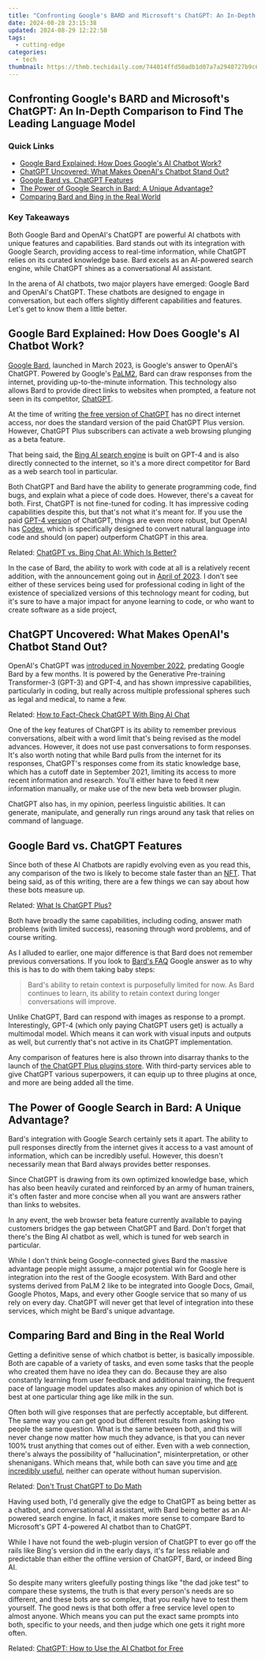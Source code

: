 ```yaml
---
title: "Confronting Google's BARD and Microsoft's ChatGPT: An In-Depth Comparison to Find The Leading Language Model"
date: 2024-08-28 23:15:38
updated: 2024-08-29 12:22:50
tags:
  - cutting-edge
categories:
  - tech
thumbnail: https://thmb.techidaily.com/744014ffd50adb1d07a7a2940727b9c6e249d35c9b35474b3c5a660491ebe0a3.png
---
```


## Confronting Google's BARD and Microsoft's ChatGPT: An In-Depth Comparison to Find The Leading Language Model

### Quick Links

* [Google Bard Explained: How Does Google's AI Chatbot Work?](https://unlock-android.techidaily.com/tips-and-tricks-for-setting-up-your-honor-x50iplus-phone-pattern-lock-by-drfone-android/)
* [ChatGPT Uncovered: What Makes OpenAI's Chatbot Stand Out?](https://sim-unlock.techidaily.com/android-unlock-code-sim-unlock-your-samsung-galaxy-s23-fe-phone-and-remove-locked-screen-by-drfone-android/)
* [Google Bard vs. ChatGPT Features](https://screen-mirror.techidaily.com/in-2024-how-to-cast-vivo-y100a-to-computer-for-iphone-and-android-drfone-by-drfone-android/)
* [The Power of Google Search in Bard: A Unique Advantage?](https://facebook-video-share.techidaily.com/new-unlock-your-youtube-potential-idea-generation-guide/)
* [Comparing Bard and Bing in the Real World](https://extra-guidance.techidaily.com/in-2024-pinnacle-enterprise-data-vaulting/)

### Key Takeaways

 Both Google Bard and OpenAI's ChatGPT are powerful AI chatbots with unique features and capabilities. Bard stands out with its integration with Google Search, providing access to real-time information, while ChatGPT relies on its curated knowledge base. Bard excels as an AI-powered search engine, while ChatGPT shines as a conversational AI assistant.

 In the arena of AI chatbots, two major players have emerged: Google Bard and OpenAI's ChatGPT. These chatbots are designed to engage in conversation, but each offers slightly different capabilities and features. Let's get to know them a little better.

##  Google Bard Explained: How Does Google's AI Chatbot Work?

[Google Bard](https://youtube-video-recordings.techidaily.com/in-2024-enhance-branding-the-ultimate-guide-to-custom-urls-for-youtube/), launched in March 2023, is Google's answer to OpenAI's ChatGPT. Powered by Google's [PaLM2](https://blog.google/technology/ai/google-palm-2-ai-large-language-model/), Bard can draw responses from the internet, providing up-to-the-minute information. This technology also allows Bard to provide direct links to websites when prompted, a feature not seen in its competitor, [ChatGPT](https://smart-video-editing.techidaily.com/new-how-to-find-free-sites-for-sound-effect-and-add-them-in-final-cut-pro-for-2024/).

 At the time of writing [the free version of ChatGPT](https://extra-resources.techidaily.com/new-capture-clarity-editing-insights-for-professional-results/) has no direct internet access, nor does the standard version of the paid ChatGPT Plus version. However, ChatGPT Plus subscribers can activate a web browsing plunging as a beta feature.

 That being said, the [Bing AI search engine](https://facebook-video-recording.techidaily.com/new-in-2024-the-insiders-look-at-securing-fb-status-videos/) is built on GPT-4 and is also directly connected to the internet, so it's a more direct competitor for Bard as a web search tool in particular.

 Both ChatGPT and Bard have the ability to generate programming code, find bugs, and explain what a piece of code does. However, there's a caveat for both. First, ChatGPT is not fine-tuned for coding. It has impressive coding capabilities despite this, but that's not what it's meant for. If you use the paid [GPT-4 version](https://win11-tips.techidaily.com/efficiently-excel-essential-productivity-software-for-professionals-on-windows/) of ChatGPT, things are even more robust, but OpenAI has [Codex](https://openai.com/blog/openai-codex), which is specifically designed to convert natural language into code and should (on paper) outperform ChatGPT in this area.

Related: [ChatGPT vs. Bing Chat AI: Which Is Better?](https://extra-skills.techidaily.com/2024-approved-step-into-virtuality-comparing-best-vr-treadmills/) 

 In the case of Bard, the ability to work with code at all is a relatively recent addition, with the announcement going out in [April of 2023](https://blog.google/technology/ai/code-with-bard/). I don't see either of these services being used for professional coding in light of the existence of specialized versions of this technology meant for coding, but it's sure to have a major impact for anyone learning to code, or who want to create software as a side project,

##  ChatGPT Uncovered: What Makes OpenAI's Chatbot Stand Out?

 OpenAI's ChatGPT was [introduced in November 2022](https://youtube-help.techidaily.com/free-method-to-record-your-youtube-watching-experience-for-2024/), predating Google Bard by a few months. It is powered by the Generative Pre-training Transformer-3 (GPT-3) and GPT-4, and has shown impressive capabilities, particularly in coding, but really across multiple professional spheres such as legal and medical, to name a few.

Related: [How to Fact-Check ChatGPT With Bing AI Chat](https://facebook-video-footage.techidaily.com/new-2024-approved-how-to-add-logowatermark-to-youtube-video/) 

 One of the key features of ChatGPT is its ability to remember previous conversations, albeit with a word limit that's being revised as the model advances. However, it does not use past conversations to form responses. It's also worth noting that while Bard pulls from the internet for its responses, ChatGPT's responses come from its static knowledge base, which has a cutoff date in September 2021, limiting its access to more recent information and research. You'll either have to feed it new information manually, or make use of the new beta web browser plugin.

 ChatGPT also has, in my opinion, peerless linguistic abilities. It can generate, manipulate, and generally run rings around any task that relies on command of language.

##  Google Bard vs. ChatGPT Features

 Since both of these AI Chatbots are rapidly evolving even as you read this, any comparison of the two is likely to become stale faster than an [NFT](https://phone-solutions.techidaily.com/all-about-factory-reset-what-is-it-and-what-it-does-to-your-sony-xperia-10-v-drfone-by-drfone-reset-android-reset-android/). That being said, as of this writing, there are a few things we can say about how these bots measure up.

Related: [What Is ChatGPT Plus?](https://android-location.techidaily.com/in-2024-3-effective-methods-to-fake-gps-location-on-android-for-your-vivo-y78t-drfone-by-drfone-virtual/) 

 Both have broadly the same capabilities, including coding, answer math problems (with limited success), reasoning through word problems, and of course writing.

 As I alluded to earlier, one major difference is that Bard does not remember previous conversations. If you look to [Bard's FAQ](https://bard.google.com/faq) Google answer as to why this is has to do with them taking baby steps:

> Bard's ability to retain context is purposefully limited for now. As Bard continues to learn, its ability to retain context during longer conversations will improve.

 Unlike ChatGPT, Bard can respond with images as response to a prompt. Interestingly, GPT-4 (which only paying ChatGPT users get) is actually a multimodal model. Which means it can work with visual inputs and outputs as well, but currently that's not active in its ChatGPT implementation.

 Any comparison of features here is also thrown into disarray thanks to the launch of [the ChatGPT Plus plugins store](https://extra-lessons.techidaily.com/2024-approved-building-your-brand-on-instagram-the-top-9-actions-of-industry-stars/). With third-party services able to give ChatGPT various superpowers, it can equip up to three plugins at once, and more are being added all the time.

##  The Power of Google Search in Bard: A Unique Advantage?

 Bard's integration with Google Search certainly sets it apart. The ability to pull responses directly from the internet gives it access to a vast amount of information, which can be incredibly useful. However, this doesn't necessarily mean that Bard always provides better responses.

 Since ChatGPT is drawing from its own optimized knowledge base, which has also been heavily curated and reinforced by an army of human trainers, it's often faster and more concise when all you want are answers rather than links to websites.

 In any event, the web browser beta feature currently available to paying customers bridges the gap between ChatGPT and Bard. Don't forget that there's the Bing AI chatbot as well, which is tuned for web search in particular.

 While I don't think being Google-connected gives Bard the massive advantage people might assume, a major potential win for Google here is integration into the rest of the Google ecosystem. With Bard and other systems derived from PaLM 2 like to be integrated into Google Docs, Gmail, Google Photos, Maps, and every other Google service that so many of us rely on every day. ChatGPT will never get that level of integration into these services, which might be Bard's unique advantage.

##  Comparing Bard and Bing in the Real World

 Getting a definitive sense of which chatbot is better, is basically impossible. Both are capable of a variety of tasks, and even some tasks that the people who created them have no idea they can do. Because they are also constantly learning from user feedback and additional training, the frequent pace of language model updates also makes any opinion of which bot is best at one particular thing age like milk in the sun.

 Often both will give responses that are perfectly acceptable, but different. The same way you can get good but different results from asking two people the same question. What is the same between both, and this will never change now matter how much they advance, is that you can never 100% trust anything that comes out of either. Even with a web connection, there's always the possibility of "hallucination", misinterpretation, or other shenanigans. Which means that, while both can save you time and [are incredibly useful](https://extra-support.techidaily.com/new-pictorial-perfection-proven-techniques-for-stunning-photos/), neither can operate without human supervision.

Related: [Don't Trust ChatGPT to Do Math](https://win-blog.techidaily.com/1722998864296-persistently-unresponsive-heres-how-to-fix-the-latest-freezing-issues-in-new-world/) 

 Having used both, I'd generally give the edge to ChatGPT as being better as a chatbot, and conversational AI assistant, with Bard being better as an AI-powered search engine. In fact, it makes more sense to compare Bard to Microsoft's GPT 4-powered AI chatbot than to ChatGPT.

 While I have not found the web-plugin version of ChatGPT to ever go off the rails like Bing's version did in the early days, it's far less reliable and predictable than either the offline version of ChatGPT, Bard, or indeed Bing AI.

 So despite many writers gleefully posting things like "the dad joke test" to compare these systems, the truth is that every person's needs are so different, and these bots are so complex, that you really have to test them yourself. The good news is that both offer a free service level open to almost anyone. Which means you can put the exact same prompts into both, specific to your needs, and then judge which one gets it right more often.

Related: [ChatGPT: How to Use the AI Chatbot for Free](https://extra-resources.techidaily.com/new-capture-clarity-editing-insights-for-professional-results/)

<ins class="adsbygoogle"
     style="display:block"
     data-ad-format="autorelaxed"
     data-ad-client="ca-pub-7571918770474297"
     data-ad-slot="1223367746"></ins>



<ins class="adsbygoogle"
     style="display:block"
     data-ad-client="ca-pub-7571918770474297"
     data-ad-slot="8358498916"
     data-ad-format="auto"
     data-full-width-responsive="true"></ins>
